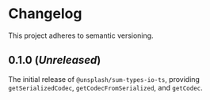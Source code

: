 # Changelog

This project adheres to semantic versioning.

## 0.1.0 (_Unreleased_)

The initial release of `@unsplash/sum-types-io-ts`, providing `getSerializedCodec`, `getCodecFromSerialized`, and `getCodec`.

